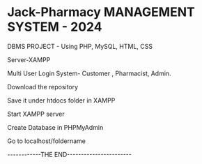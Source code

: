 # Jack-Pharmacy MANAGEMENT SYSTEM - 2024


DBMS PROJECT - Using PHP, MySQL, HTML, CSS


Server-XAMPP


Multi User Login System- Customer , Pharmacist, Admin.

Download the repository

Save it under htdocs folder in XAMPP 

Start XAMPP server 

Create Database in PHPMyAdmin 

Go to localhost/foldername

------------THE END-----------------------
